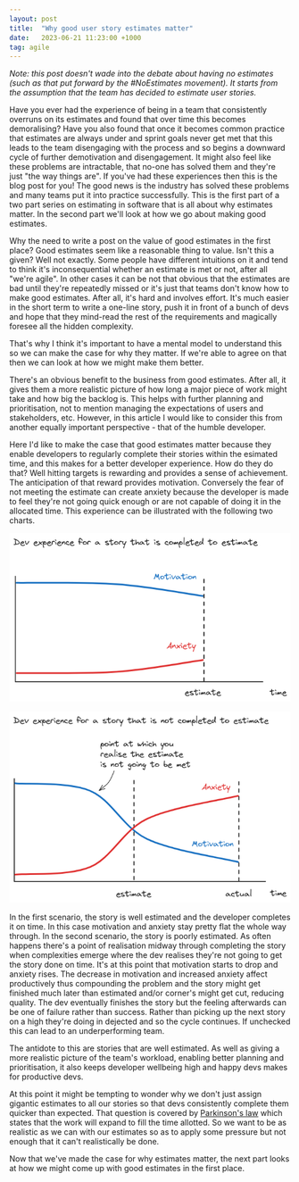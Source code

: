 ```yaml
---
layout: post
title:  "Why good user story estimates matter"
date:   2023-06-21 11:23:00 +1000
tag: agile
---
```

_Note: this post doesn't wade into the debate about having no estimates (such as that put forward by the #NoEstimates movement). It starts from the assumption that the team has decided to estimate user stories._

Have you ever had the experience of being in a team that consistently overruns on its estimates and found that over time this becomes demoralising? Have you also found that once it becomes common practice that estimates are always under and sprint goals never get met that this leads to the team disengaging with the process and so begins a downward cycle of further demotivation and disengagement. It might also feel like these problems are intractable, that no-one has solved them and they're just "the way things are". If you've had these experiences then this is the blog post for you! The good news is the industry has solved these problems and many teams put it into practice successfully. This is the first part of a two part series on estimating in software that is all about why estimates matter. In the second part we'll look at how we go about making good estimates.

Why the need to write a post on the value of good estimates in the first place? Good estimates seem like a reasonable thing to value. Isn't this a given? Well not exactly. Some people have different intuitions on it and tend to think it's inconsequential whether an estimate is met or not, after all "we're agile". In other cases it can be not that obvious that the estimates are bad until they're repeatedly missed or it's just that teams don't know how to make good estimates. After all, it's hard and involves effort. It's much easier in the short term to write a one-line story, push it in front of a bunch of devs and hope that they mind-read the rest of the requirements and magically foresee all the hidden complexity.

That's why I think it's important to have a mental model to understand this so we can make the case for why they matter. If we're able to agree on that then we can look at how we might make them better.

There's an obvious benefit to the business from good estimates. After all, it gives them a more realistic picture of how long a major piece of work might take and how big the backlog is. This helps with further planning and prioritisation, not to mention managing the expectations of users and stakeholders, etc. However, in this article I would like to consider this from another equally important perspective - that of the humble developer.

Here I'd like to make the case that good estimates matter because they enable developers to regularly complete their stories within the esimated time, and this makes for a better developer experience. How do they do that? Well hitting targets is rewarding and provides a sense of achievement. The anticipation of that reward provides motivation. Conversely the fear of not meeting the estimate can create anxiety because the developer is made to feel they're not going quick enough or are not capable of doing it in the allocated time. This experience can be illustrated with the following two charts.

![Chart: Completed to Estimate](/assets/images/why-estimates-matter/chart-completed-to-estimate.png)

![Chart: Not Completed to Estimate](/assets/images/why-estimates-matter/chart-not-completed-to-estimate.png)

In the first scenario, the story is well estimated and the developer completes it on time. In this case motivation and anxiety stay pretty flat the whole way through. In the second scenario, the story is poorly estimated. As often happens there's a point of realisation midway through completing the story when complexities emerge where the dev realises they're not going to get the story done on time. It's at this point that motivation starts to drop and anxiety rises. The decrease in motivation and increased anxiety affect productively thus compounding the problem and the story might get finished much later than estimated and/or corner's might get cut, reducing quality. The dev eventually finishes the story but the feeling afterwards can be one of failure rather than success. Rather than picking up the next story on a high they're doing in dejected and so the cycle continues. If unchecked this can lead to an underperforming team.

The antidote to this are stories that are well estimated. As well as giving a more realistic picture of the team's workload, enabling better planning and prioritisation, it also keeps developer wellbeing high and happy devs makes for productive devs.

At this point it might be tempting to wonder why we don't just assign gigantic estimates to all our stories so that devs consistently complete them quicker than expected. That question is covered by [Parkinson's law](https://www.atlassian.com/blog/productivity/what-is-parkinsons-law) which states that the work will expand to fill the time allotted. So we want to be as realistic as we can with our estimates so as to apply some pressure but not enough that it can't realistically be done.

Now that we've made the case for why estimates matter, the next part looks at how we might come up with good estimates in the first place.
